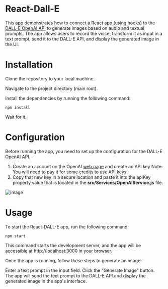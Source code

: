 # React-Dall-E

This app demonstrates how to connect a React app (using hooks) to the [DALL-E OpenAI API](https://platform.openai.com/docs/guides/images/introduction) to generate images based on audio and textual prompts. The app allows users to record the voice, transform it as input in a text prompt, send it to the DALL-E API, and display the generated image in the UI.

# Installation

Clone the repository to your local machine.

Navigate to the project directory (main root).

Install the dependencies by running the following command:

```console
npm install
```
Wait for it.

# Configuration

Before running the app, you need to set up the configuration for the DALL-E OpenAI API.

1. Create an account on the OpenAI [web page](https://platform.openai.com/) and create an API key
   Note: You will need to pay it for some credits to use API keys.
3. Copy that new key in a secure location and paste it into the apiKey property value that is located in the **src/Services/OpenAIService.js** file.

![image](https://github.com/milocko07/react-dall-e/assets/37205551/d93b9287-64dd-45cc-ac7e-2cc287d0a8a6)

# Usage

To start the React-DALL-E app, run the following command:

```console
npm start
```

This command starts the development server, and the app will be accessible at http://localhost:3000 in your browser.

Once the app is running, follow these steps to generate an image:

Enter a text prompt in the input field.
Click the "Generate Image" button.
The app will send the text prompt to the DALL-E API and display the generated image in the app's interface.
